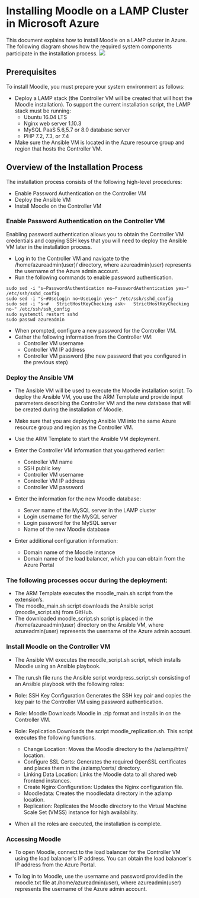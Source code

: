 # Installing Moodle on a LAMP Cluster in Microsoft Azure

This document explains how to install Moodle on a LAMP cluster in Azure. 
The following diagram shows how the required system components participate in the installation process.
![](https://github.com/krishnaitalent/LAMP/blob/lamp_docmentation/images/Moodle_Flow_Diagram.png)

## Prerequisites
To install Moodle, you must prepare your system environment as follows:
- Deploy a LAMP stack (the Controller VM will be created that will host the Moodle installation). To support the current installation script, the LAMP stack must be running:
	*	Ubuntu 16.04 LTS
	*	Nginx web server 1.10.3
	*	MySQL PaaS 5.6,5.7 or 8.0 database server
	*	PHP 7.2, 7.3, or 7.4 
- Make sure the Ansible VM is located in the Azure resource group and region that hosts the Controller VM.

## Overview of the Installation Process

The installation process consists of the following high-level procedures:

- Enable Password Authentication on the Controller VM
- Deploy the Ansible VM
- Install Moodle on the Controller VM

### Enable Password Authentication on the Controller VM

Enabling password authentication allows you to obtain the Controller VM credentials and copying SSH keys that you will need to deploy the Ansible VM later in the installation process. 

- Log in to the Controller VM and navigate to the /home/azureadmin(user)/ directory, where azureadmin(user) represents the username of the Azure admin account.
- Run the following commands to enable password authentication.
```
sudo sed -i "s~PasswordAuthentication no~PasswordAuthentication yes~" /etc/ssh/sshd_config
sudo sed -i "s~#UseLogin no~UseLogin yes~" /etc/ssh/sshd_config
sudo sed -i "s~#   StrictHostKeyChecking ask~   StrictHostKeyChecking no~" /etc/ssh/ssh_config
sudo systemctl restart sshd
sudo passwd azureadmin
```
- When prompted, configure a new password for the Controller VM.
- Gather the following information from the Controller VM: 
	*	Controller VM username
	*	Controller VM IP address
	*	Controller VM password (the new password that you configured in the previous step)


### Deploy the Ansible VM

- The Ansible VM will be used to execute the Moodle installation script. To deploy the Ansible VM, you use the ARM Template and provide input parameters describing the Controller VM and the new database that will be created during the installation of Moodle.
	
- Make sure that you are deploying Ansible VM into the same Azure resource group and region as the Controller VM.
- Use the ARM Template to start the Ansible VM deployment.
- Enter the Controller VM information that you gathered earlier:
	*	Controller VM name
	*	SSH public key
	*	Controller VM username
	*	Controller VM IP address
	*	Controller VM password
- Enter the information for the new Moodle database:
	*	Server name of the MySQL server in the LAMP cluster
	*	Login username for the MySQL server
	*	Login password for the MySQL server
	*	Name of the new Moodle database
- Enter additional configuration information:
	*	Domain name of the Moodle instance
	*	Domain name of the load balancer, which you can obtain from the Azure Portal

### The following processes occur during the deployment:

- The ARM Template executes the moodle_main.sh script from the extension’s.
- The moodle_main.sh script downloads the Ansible script (moodle_script.sh) from GitHub.
- The downloaded moodle_script.sh script is placed in the /home/azureadmin(user) directory on the Ansible VM, where azureadmin(user) represents the username of the Azure admin account.

### Install Moodle on the Controller VM

- The Ansible VM executes the moodle_script.sh script, which installs Moodle using an Ansible playbook.

- The run.sh file runs the Ansible script wordpress_script.sh consisting of an Ansible playbook with the following roles:

- Role: SSH Key Configuration 
	Generates the SSH key pair and copies the key pair to the Controller VM using password authentication.
- Role: Moodle 
	Downloads Moodle in .zip format and installs in on the Controller VM.
- Role: Replication
	Downloads the script moodle_replication.sh. This script executes the following functions.
	*	Change Location: Moves the Moodle directory to the /azlamp/html/ location.
	*	Configure SSL Certs: Generates the required OpenSSL certificates and places them in the /azlamp/certs/ directory.
	*	Linking Data Location: Links the Moodle data to all shared web frontend instances.
	*	Create Nginx Configuration: Updates the Nginx configuration file.
	*	Moodledata: Creates the moodledata directory in the azlamp location.
	*	Replication: Replicates the Moodle directory to the Virtual Machine Scale Set (VMSS) instance for high availability.

- When all the roles are executed, the installation is complete.

### Accessing Moodle

- To open Moodle, connect to the load balancer for the Controller VM using the load balancer's IP address. You can obtain the load balancer's IP address from the Azure Portal.

- To log in to Moodle, use the username and password provided in the moodle.txt file at /home/azureadmin(user), where azureadmin(user) represents the username of the Azure admin account.
